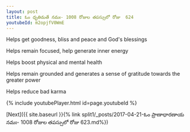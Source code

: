 ```yaml
---
layout: post
title: ఓం ధృతిమతే నమః- 1008 రోజుల తపస్సులో రోజు  624
youtubeId: m2opjfV0WmE
---
```

 
 
Helps get goodness, bliss and peace and God's blessings
 
Helps remain focused, help generate inner energy 
 
Helps boost physical and mental health 
 
Helps remain grounded and generates a sense of gratitude towards the greater power 
 
Helps reduce bad karma
 
 
 
 


{% include youtubePlayer.html id=page.youtubeId %}
 
[Next]({{ site.baseurl }}{% link  split1/_posts/2017-04-21-ఓం ప్రాణాధారణాయ నమః- 1008 రోజుల తపస్సులో రోజు  623.md%})
 
